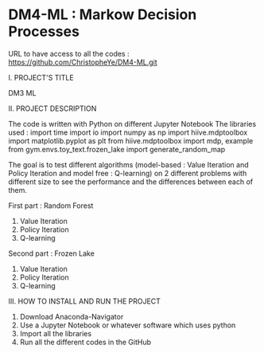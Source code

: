 # DM4-ML : Markow Decision Processes
URL to have access to all the codes : https://github.com/ChristopheYe/DM4-ML.git

I. PROJECT'S TITLE

DM3 ML

II. PROJECT DESCRIPTION

The code is written with Python on different Jupyter Notebook
The libraries used :
import time
import io
import numpy as np
import hiive.mdptoolbox
import matplotlib.pyplot as plt
from hiive.mdptoolbox import mdp, example
from gym.envs.toy_text.frozen_lake import generate_random_map

The goal is to test different algorithms (model-based : Value Iteration and Policy Iteration and model free : Q-learning) on 2 different problems with different size to see the performance and the differences between each of them.

First part : Random Forest
1. Value Iteration
2. Policy Iteration
3. Q-learning

Second part : Frozen Lake
1. Value Iteration
2. Policy Iteration
3. Q-learning

III. HOW TO INSTALL AND RUN THE PROJECT

1. Download Anaconda-Navigator
2. Use a Jupyter Notebook or whatever software which uses python
3. Import all the libraries
4. Run all the different codes in the GitHub
